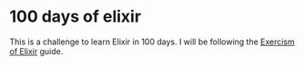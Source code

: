 # 100 days of elixir

This is a challenge to learn Elixir in 100 days. I will be following the [Exercism of Elixir](https://exercism.org/tracks/elixir) guide.
